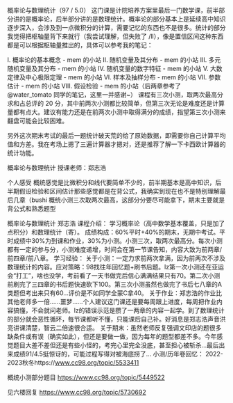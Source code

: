 概率论与数理统计（97 / 5.0）
这门课是计院培养方案里最后一门数学课，前半部分讲的是概率论，后半部分讲的是数理统计。概率论的部分基本上是延续高中知识逐步深入，会涉及到一点微积分的计算，需要记忆的东西也不是很多。统计的部分我觉得把枢轴量背下来就行（我尝试理解，但失败了 /ll），像是置信区间这种东西都是可以根据枢轴量推出的，具体可以参考我的笔记：

I. 概率论的基本概念 - mem 的小站
II. 随机变量及其分布 - mem 的小站
III. 多元随机变量及其分布 - mem 的小站
IV. 随机变量的数字特征 - mem 的小站
V. 大数定律及中心极限定理 - mem 的小站
VI. 样本及抽样分布 - mem 的小站
VII. 参数估计 - mem 的小站
VIII. 假设检验 - mem 的小站（后两章参考了 @water_tomato 同学的笔记，这里一并感谢~）
课程有三次小测，取两次最高分求和占总评的 20 分，其中前两次小测都比较简单，但第三次无论是难度还是计算量都有点大。建议有能力还是在前两次小测中取得满分的成绩，指望第三次小测来翻盘可能会比较困难。

另外这次期末考试的最后一题统计破天荒的给了原始数据，即需要你自己计算平均值和方差。我在考场上摁了三遍计算器才摁对，还是推荐了解一下卡西欧计算器的统计功能。





概率论与数理统计
授课老师：郑志浩

个人感受
概统感觉是比微积分和线代要简单不少的，前半期基本是高中知识，后半期假设检验和区间估计那些感觉都是在背公式，我确实到现在也不是特别理解最后几章（bushi 概统小测三次取两次最高，这部分分要尽可能拿下，期末主要就是背公式和熟悉题型





概率论与数理统计 郑志浩
课程介绍：
学习概率论（高中数学基本覆盖，只是加了点积分）和数理统计（寄）。
成绩构成：60%平时+40%的期末，无期中考试。平时成绩中30%为到课和作业，30%为小测。小测三次，取两次最高分。每次小测都有一定的参与分，小测难度递增，时间会在第一节课告知，内容大致为前两章/前四章/前八章。
学习经验：
关于小测：一定力求前两次拿满，因为前两次不涉及数理统计的内容。应对策略：98找往年回忆题+刷书后题。lz第一次小测还在亚运会“打工”，啥也没学，考前看了一天书做完后信心满满结果只有70。第二次小测前刷完了三四章的书后题快速砍下100。第三次小测虽然也做完了书后七八章的A类题但考出来只有60…评价是不如同学全蒙C拿40。
关于作业：郑志浩的作业比其他老师多一倍……噩梦……个人建议这门课还是要每周跟上进度，每周把作业内容搞懂，不会就问老师。lz的错误示范是攒了一两章的内容一起学。到了数理统计的部分就会恶性循环，每节课都听不懂，只能课后自己补。好消息是郑志浩声音洪亮讲课清楚，智云二倍速很合适。
关于期末：虽然老师反复强调文印店的题很多缺条件或有误（确实如此），但还是要做一做，因为每年的题型都差不多。今年感觉题目大差不差但还是有些小怪的，考完心里完全没底，甚至担心被斩杀…最后出来成绩91/4.5挺惊讶的，可能过程写得对被海底捞了…
小测/历年卷回忆：
2022-2023秋冬https://www.cc98.org/topic/5533411

概统小测部分题目 https://www.cc98.org/topic/5449522

见六楼回复 https://www.cc98.org/topic/5730692